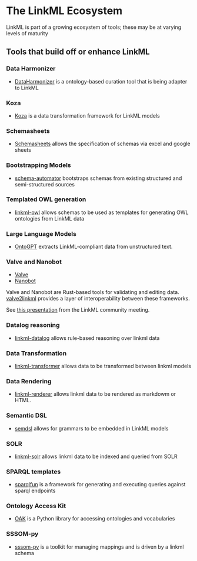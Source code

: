 # The LinkML Ecosystem

LinkML is part of a growing ecosystem of tools; these may be at varying levels of maturity

## Tools that build off or enhance LinkML

### Data Harmonizer

 - [DataHarmonizer](https://github.com/Public-Health-Bioinformatics/DataHarmonizer) is a ontology-based curation tool that is being adapter to LinkML

### Koza

 - [Koza](https://github.com/monarch-initiative/koza) is a data transformation framework for LinkML models

### Schemasheets

 - [Schemasheets](https://github.com/linkml/schemasheets) allows the specification of schemas via excel and google sheets

### Bootstrapping Models

 - [schema-automator](https://github.com/linkml/schema-automator) bootstraps schemas from existing structured and semi-structured sources

### Templated OWL generation

 - [linkml-owl](https://github.com/linkml/linkml-owl) allows schemas to be used as templates for generating OWL ontologies from LinkML data

### Large Language Models

 - [OntoGPT](https://github.com/monarch-initiative/ontogpt) extracts LinkML-compliant data from unstructured text.

### Valve and Nanobot

 - [Valve](https://github.com/ontodev/valve.rs)
 - [Nanobot](https://github.com/ontodev/nanobot.rs)

Valve and Nanobot are Rust-based tools for validating and editing data.
[valve2linkml](https://github.com/tmprd/valve-linkml/blob/master/valve_linkml/linkml2valve.py)
provides a layer of interoperability between these frameworks.

See [this presentation](https://lbnl.zoom.us/rec/share/chiJad2dFzJcnvHWnMXjVLOhuTv9z9izp5wcdvfc_EEdXDgpD9EcUiEHot4d8jVk.-qE8OtMpb-06lVi2?startTime=1686841814000)
from the LinkML community meeting.

### Datalog reasoning

 - [linkml-datalog](https://github.com/linkml/linkml-datalog) allows rule-based reasoning over linkml data

### Data Transformation

 - [linkml-transformer](https://github.com/linkml/linkml-transformer) allows data to be transformed between linkml models

### Data Rendering

 - [linkml-renderer](https://github.com/linkml/linkml-renderer) allows linkml data to be rendered as markdowm or HTML.

### Semantic DSL

 - [semdsl](https://github.com/linkml/semdsl) allows for grammars to be embedded in LinkML models

### SOLR

 - [linkml-solr](https://github.com/linkml/linkml-solr) allows linkml data to be indexed and queried from SOLR

### SPARQL templates

 - [sparqlfun](https://github.com/linkml/sparqlfun) is a framework for generating and executing queries against sparql endpoints

### Ontology Access Kit

 - [OAK](https://incatools.github.io/ontology-access-kit/) is a Python library for accessing ontologies and vocabularies

### SSSOM-py

 - [sssom-py](https://github.com/mapping-commons/sssom-py) is a toolkit for managing mappings and is driven by a linkml schema 



